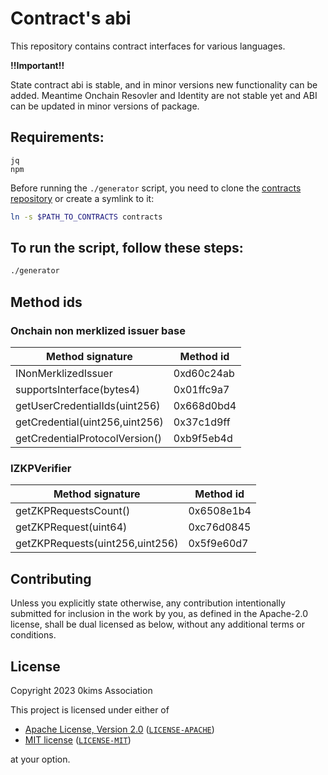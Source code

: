 # Contract's abi
This repository contains contract interfaces for various languages.

**!!Important!!**

State contract abi is stable, and in minor versions new functionality can be added.
Meantime Onchain Resovler and Identity are not stable yet and ABI can be updated in minor versions of package. 

## Requirements:
```
jq
npm
```

Before running the `./generator` script, you need to clone the [contracts repository](https://github.com/iden3/contracts) or create a symlink to it:
```bash
ln -s $PATH_TO_CONTRACTS contracts
```

## To run the script, follow these steps:
```bash
./generator
```

## Method ids

### Onchain non merklized issuer base

| Method signature                     | Method id  |
|--------------------------------------|------------|
| INonMerklizedIssuer                  | 0xd60c24ab |
| supportsInterface(bytes4)            | 0x01ffc9a7 |
| getUserCredentialIds(uint256)        | 0x668d0bd4 |
| getCredential(uint256,uint256)       | 0x37c1d9ff |
| getCredentialProtocolVersion()       | 0xb9f5eb4d |

### IZKPVerifier

| Method signature                     | Method id  |
|--------------------------------------|------------|
| getZKPRequestsCount()                | 0x6508e1b4 |
| getZKPRequest(uint64)                | 0xc76d0845 |
| getZKPRequests(uint256,uint256)      | 0x5f9e60d7 |

## Contributing

Unless you explicitly state otherwise, any contribution intentionally submitted
for inclusion in the work by you, as defined in the Apache-2.0 license, shall be
dual licensed as below, without any additional terms or conditions.

## License

Copyright 2023 0kims Association

This project is licensed under either of

- [Apache License, Version 2.0](https://www.apache.org/licenses/LICENSE-2.0) ([`LICENSE-APACHE`](LICENSE-APACHE))
- [MIT license](https://opensource.org/licenses/MIT) ([`LICENSE-MIT`](LICENSE-MIT))

at your option.
